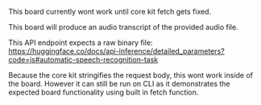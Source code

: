 This board currently wont work until core kit fetch gets fixed. 

This board will produce an audio transcript of the provided audio file.

This API endpoint expects a raw binary file: https://huggingface.co/docs/api-inference/detailed_parameters?code=js#automatic-speech-recognition-task

Because the core kit stringifies the request body, this wont work inside of the board. However it can still be run on CLI as it demonstrates the expected board functionality using built in fetch function.